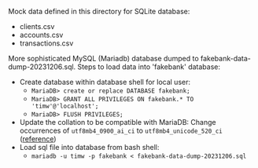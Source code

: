 Mock data defined in this directory for SQLite database:
 - clients.csv
 - accounts.csv
 - transactions.csv

More sophisticated MySQL (Mariadb) database dumped to fakebank-data-dump-20231206.sql. Steps to load data into 'fakebank' database:
 - Create database within database shell for local user:
   - `MariaDB> create or replace DATABASE fakebank;`
   - `MariaDB> GRANT ALL PRIVILEGES ON fakebank.* TO 'timw'@'localhost';`
   - `MariaDB> FLUSH PRIVILEGES;`
 - Update the collation to be compatible with MariaDB: Change occurrences of `utf8mb4_0900_ai_ci` to `utf8mb4_unicode_520_ci` ([reference](https://dba.stackexchange.com/questions/248904/mysql-to-mariadb-unknown-collation-utf8mb4-0900-ai-ci/298478#298478))
 - Load sql file into database from bash shell:
   - `mariadb -u timw -p fakebank < fakebank-data-dump-20231206.sql`
